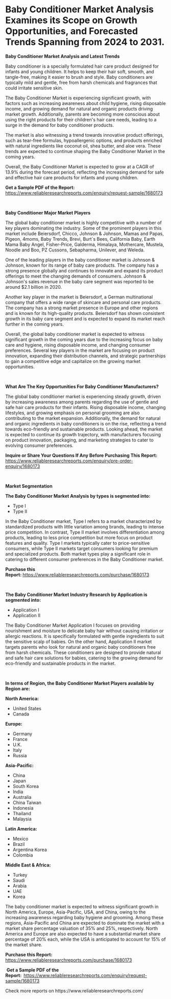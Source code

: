 <p><h1>Baby Conditioner Market Analysis Examines its Scope on Growth Opportunities, and Forecasted Trends Spanning from 2024 to 2031.</h1></p><p><strong>Baby Conditioner Market Analysis and Latest Trends</strong></p>
<p><p>Baby conditioner is a specially formulated hair care product designed for infants and young children. It helps to keep their hair soft, smooth, and tangle-free, making it easier to brush and style. Baby conditioners are typically mild and gentle, free from harsh chemicals and fragrances that could irritate sensitive skin.</p><p>The Baby Conditioner Market is experiencing significant growth, with factors such as increasing awareness about child hygiene, rising disposable income, and growing demand for natural and organic products driving market growth. Additionally, parents are becoming more conscious about using the right products for their children's hair care needs, leading to a surge in the demand for baby conditioner products.</p><p>The market is also witnessing a trend towards innovative product offerings, such as tear-free formulas, hypoallergenic options, and products enriched with natural ingredients like coconut oil, shea butter, and aloe vera. These trends are expected to continue shaping the Baby Conditioner Market in the coming years.</p><p>Overall, the Baby Conditioner Market is expected to grow at a CAGR of 13.9% during the forecast period, reflecting the increasing demand for safe and effective hair care products for infants and young children.</p></p>
<p><strong>Get a Sample PDF of the Report:&nbsp;</strong> <a href="https://www.reliableresearchreports.com/enquiry/request-sample/1680173">https://www.reliableresearchreports.com/enquiry/request-sample/1680173</a></p>
<p>&nbsp;</p>
<p><strong>Baby Conditioner Major Market Players</strong></p>
<p><p>The global baby conditioner market is highly competitive with a number of key players dominating the industry. Some of the prominent players in this market include Beiersdorf, Chicco, Johnson & Johnson, Mamas and Papas, Pigeon, 4moms, Baby Trends, Brevi, Burt`s Bees, California Baby, Earth Mama Baby Angel, Fisher-Price, Galderma, Himalaya, Mothercare, Mustela, Noodle and Boo, PZ Cussons, Sebapharma, Unilever, and Weleda.</p><p>One of the leading players in the baby conditioner market is Johnson & Johnson, known for its range of baby care products. The company has a strong presence globally and continues to innovate and expand its product offerings to meet the changing demands of consumers. Johnson & Johnson's sales revenue in the baby care segment was reported to be around $2.1 billion in 2020.</p><p>Another key player in the market is Beiersdorf, a German multinational company that offers a wide range of skincare and personal care products. The company has a strong market presence in Europe and other regions and is known for its high-quality products. Beiersdorf has shown consistent growth in its baby care segment and is expected to expand its market reach further in the coming years.</p><p>Overall, the global baby conditioner market is expected to witness significant growth in the coming years due to the increasing focus on baby care and hygiene, rising disposable income, and changing consumer preferences. Several key players in the market are focusing on product innovation, expanding their distribution channels, and strategic partnerships to gain a competitive edge and capitalize on the growing market opportunities.</p></p>
<p>&nbsp;</p>
<p><strong>What Are The Key Opportunities For Baby Conditioner Manufacturers?</strong></p>
<p><p>The global baby conditioner market is experiencing steady growth, driven by increasing awareness among parents regarding the use of gentle and safe hair care products for their infants. Rising disposable income, changing lifestyles, and growing emphasis on personal grooming are also contributing to the market expansion. Additionally, the demand for natural and organic ingredients in baby conditioners is on the rise, reflecting a trend towards eco-friendly and sustainable products. Looking ahead, the market is expected to continue its growth trajectory, with manufacturers focusing on product innovation, packaging, and marketing strategies to cater to evolving consumer preferences.</p></p>
<p><strong>Inquire or Share Your Questions If Any Before Purchasing This Report:</strong> <a href="https://www.reliableresearchreports.com/enquiry/pre-order-enquiry/1680173">https://www.reliableresearchreports.com/enquiry/pre-order-enquiry/1680173</a></p>
<p>&nbsp;</p>
<p><strong>Market Segmentation</strong></p>
<p><strong>The Baby Conditioner Market Analysis by types is segmented into:</strong></p>
<p><ul><li>Type I</li><li>Type II</li></ul></p>
<p><p>In the Baby Conditioner market, Type I refers to a market characterized by standardized products with little variation among brands, leading to intense price competition. In contrast, Type II market involves differentiation among products, leading to less price competition but more focus on product features and quality. Type I markets typically cater to price-sensitive consumers, while Type II markets target consumers looking for premium and specialized products. Both market types play a significant role in catering to different consumer preferences in the Baby Conditioner market.</p></p>
<p><strong>Purchase this Report:&nbsp;</strong><a href="https://www.reliableresearchreports.com/purchase/1680173">https://www.reliableresearchreports.com/purchase/1680173</a></p>
<p>&nbsp;</p>
<p><strong>The Baby Conditioner Market Industry Research by Application is segmented into:</strong></p>
<p><ul><li>Application I</li><li>Application II</li></ul></p>
<p><p>The Baby Conditioner Market Application I focuses on providing nourishment and moisture to delicate baby hair without causing irritation or allergic reactions. It is specifically formulated with gentle ingredients to suit the sensitive scalp of babies. On the other hand, Application II market targets parents who look for natural and organic baby conditioners free from harsh chemicals. These conditioners are designed to provide natural and safe hair care solutions for babies, catering to the growing demand for eco-friendly and sustainable products in the market.</p></p>
<p>&nbsp;</p>
<p><strong>In terms of Region, the Baby Conditioner Market Players available by Region are:</strong></p>
<p>
    <p> <strong> North America: </strong>
        <ul>
            <li>United States</li>
            <li>Canada</li>
        </ul>
        </p> 
    <p> <strong> Europe: </strong>
        <ul>
            <li>Germany</li>
            <li>France</li>
            <li>U.K.</li>
            <li>Italy</li>
            <li>Russia</li>
        </ul>
        </p> 
    <p> <strong> Asia-Pacific: </strong>
        <ul>
            <li>China</li>
            <li>Japan</li>
            <li>South Korea</li>
            <li>India</li>
            <li>Australia</li>
            <li>China Taiwan</li>
            <li>Indonesia</li>
            <li>Thailand</li>
            <li>Malaysia</li>
        </ul>
        </p> 
    <p> <strong> Latin America: </strong>
        <ul>
            <li>Mexico</li>
            <li>Brazil</li>
            <li>Argentina Korea</li>
            <li>Colombia</li>
        </ul>
        </p> 
    <p> <strong> Middle East & Africa: </strong>
        <ul>
            <li>Turkey</li>
            <li>Saudi</li>
            <li>Arabia</li>
            <li>UAE</li>
            <li>Korea</li>
        </ul>
    </p>
    </p>
<p><p>The baby conditioner market is expected to witness significant growth in North America, Europe, Asia-Pacific, USA, and China, owing to the increasing awareness regarding baby hygiene and grooming. Among these regions, Asia-Pacific and China are expected to dominate the market with a market share percentage valuation of 35% and 25%, respectively. North America and Europe are also expected to have a substantial market share percentage of 20% each, while the USA is anticipated to account for 15% of the market share.</p></p>
<p><strong>Purchase this Report: </strong><a href="https://www.reliableresearchreports.com/purchase/1680173">https://www.reliableresearchreports.com/purchase/1680173</a></p>
<p>&nbsp;<strong>Get a Sample PDF of the Report:&nbsp;&nbsp;</strong><a href="https://www.reliableresearchreports.com/enquiry/request-sample/1680173">https://www.reliableresearchreports.com/enquiry/request-sample/1680173</a></p>
<p><strong></strong></p>
<p>Check more reports on https://www.reliableresearchreports.com/</p>